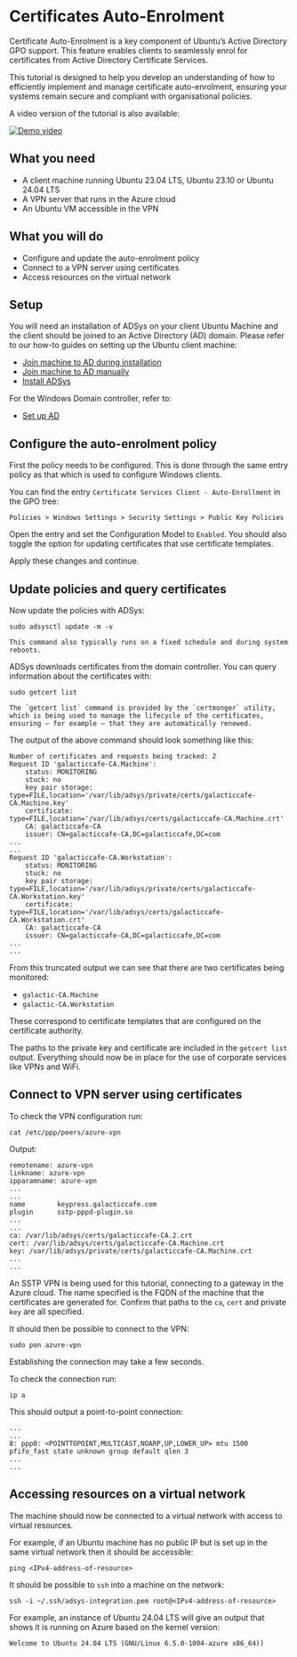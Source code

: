 # Certificates Auto-Enrolment

Certificate Auto-Enrolment is a key component of Ubuntu’s Active Directory GPO support. 
This feature enables clients to seamlessly enrol for certificates from Active Directory Certificate Services. 

This tutorial is designed to help you develop an understanding of how to efficiently implement and manage certificate auto-enrolment, ensuring your systems remain secure and compliant with organisational policies.

A video version of the tutorial is also available:

[![Demo video](https://img.youtube.com/vi/RwVU7v0sEVY/hqdefault.jpg)](https://www.youtube.com/embed/RwVU7v0sEVY)

## What you need

- A client machine running Ubuntu 23.04 LTS, Ubuntu 23.10 or Ubuntu 24.04 LTS
- A VPN server that runs in the Azure cloud
- An Ubuntu VM accessible in the VPN

## What you will do

- Configure and update the auto-enrolment policy
- Connect to a VPN server using certificates
- Access resources on the virtual network

## Setup

You will need an installation of ADSys on your client Ubuntu Machine and the client should be joined to an Active Directory (AD) domain.
Please refer to our how-to guides on setting up the Ubuntu client machine:

- [Join machine to AD during installation](../how-to/join-ad-installation.md)
- [Join machine to AD manually](../how-to/join-ad-manually.md)
- [Install ADSys](../how-to/set-up-adsys.md)

For the Windows Domain controller, refer to:

- [Set up AD](../how-to/set-up-ad.md)

## Configure the auto-enrolment policy

First the policy needs to be configured.
This is done through the same entry policy as that which is used to configure Windows clients.

You can find the entry `Certificate Services Client - Auto-Enrollment` in the GPO tree:

`Policies > Windows Settings > Security Settings > Public Key Policies`

Open the entry and set the Configuration Model to `Enabled`.
You should also toggle the option for updating certificates that use certificate templates.

Apply these changes and continue.

## Update policies and query certificates

Now update the policies with ADSys:

```text
sudo adsysctl update -m -v
```

```{note}
This command also typically runs on a fixed schedule and during system reboots.
```

ADSys downloads certificates from the domain controller.
You can query information about the certificates with:

```text
sudo getcert list
```

```{note}
The `getcert list` command is provided by the `certmonger` utility, which is being used to manage the lifecycle of the certificates, ensuring — for example — that they are automatically renewed.
```

The output of the above command should look something like this:

```text
Number of certificates and requests being tracked: 2
Request ID 'galacticcafe-CA.Machine':
    status: MONITORING
    stuck: no
    key pair storage: type=FILE,location='/var/lib/adsys/private/certs/galacticcafe-CA.Machine.key'
    certificate: type=FILE,location='/var/lib/adsys/certs/galacticcafe-CA.Machine.crt'
    CA: galacticcafe-CA
    issuer: CN=galacticcafe-CA,DC=galacticcafe,DC=com
...
...
Request ID 'galacticcafe-CA.Workstation':
    status: MONITORING
    stuck: no
    key pair storage: type=FILE,location='/var/lib/adsys/private/certs/galacticcafe-CA.Workstation.key'
    certificate: type=FILE,location='/var/lib/adsys/certs/galacticcafe-CA.Workstation.crt'
    CA: galacticcafe-CA
    issuer: CN=galacticcafe-CA,DC=galacticcafe,DC=com
...
...
```

From this truncated output we can see that there are two certificates being monitored:

- `galactic-CA.Machine`
- `galactic-CA.Workstation`

These correspond to certificate templates that are configured on the certificate authority.

The paths to the private key and certificate are included in the `getcert list` output.
Everything should now be in place for the use of corporate services like VPNs and WiFi.

## Connect to VPN server using certificates

To check the VPN configuration run:

```text
cat /etc/ppp/peers/azure-vpn
```

Output:


```text
remotename: azure-vpn
linkname: azure-vpn
ipparamname: azure-vpn
...
...
name        keypress.galacticcafe.com
plugin      sstp-pppd-plugin.so
...
...
ca: /var/lib/adsys/certs/galacticcafe-CA.2.crt
cert: /var/lib/adsys/certs/galacticcafe-CA.Machine.crt
key: /var/lib/adsys/private/certs/galacticcafe-CA.Machine.crt
...
...
```

An SSTP VPN is being used for this tutorial, connecting to a gateway in the Azure cloud.
The name specified is the FQDN of the machine that the certificates are generated for.
Confirm that paths to the `ca`, `cert` and private `key` are all specified.

It should then be possible to connect to the VPN:

```text
sudo pon azure-vpn
```

Establishing the connection may take a few seconds.

To check the connection run:

```text
ip a
```

This should output a point-to-point connection:

```text
...
...
8: ppp0: <POINTTOPOINT,MULTICAST,NOARP,UP,LOWER_UP> mtu 1500 pfifo_fast state unknown group default qlen 3
...
...

```

## Accessing resources on a virtual network

The machine should now be connected to a virtual network with access to virtual resources.

For example, if an Ubuntu machine has no public IP but is set up in the same virtual network then it should be accessible:

```text
ping <IPv4-address-of-resource>
```

It should be possible to `ssh` into a machine on the network:

```text
ssh -i ~/.ssh/adsys-integration.pem root@<IPv4-address-of-resource>
```

For example, an instance of Ubuntu 24.04 LTS will give an output that shows it is running on Azure based on the kernel version:

```text
Welcome to Ubuntu 24.04 LTS (GNU/Linux 6.5.0-1004-azure x86_64))
```
